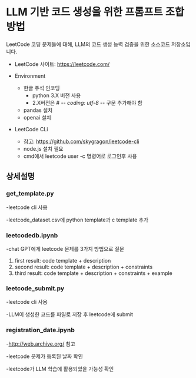 # LLM 기반 코드 생성을 위한 프롬프트 조합 방법
LeetCode 코딩 문제들에 대해, LLM의 코드 생성 능력 검증을 위한 소스코드 저장소입니다.
- LeetCode 사이트: https://leetcode.com/

- Environment
  - 한글 주석 인코딩
    - python 3.X 버전 사용
    - 2.X버전은 # -*- coding: utf-8 -*- 구문 추가해야 함
  - pandas 설치
  - openai 설치

- LeetCode CLi
  - 참고: https://github.com/skygragon/leetcode-cli
  - node.js 설치 필요
  - cmd에서 leetcode user -c 명령어로 로그인후 사용


## 상세설명

### get_template.py
-leetcode cli 사용

-leetcode_dataset.csv에 python template과 c template 추가


### leetcodedb.ipynb
-chat GPT에게 leetcode 문제를 3가지 방법으로 질문
1. first result: code template + description 
2. second result: code template + description + constraints
3. third result:  code template + description + constraints + example


### leetcode_submit.py
-leetcode cli 사용

-LLM이 생성한 코드를 파일로 저장 후 leetcode에 submit


### registration_date.ipynb
-http://web.archive.org/ 참고

-leetcode 문제가 등록된 날짜 확인

-leetcode가 LLM 학습에 활용되었을 가능성 확인
